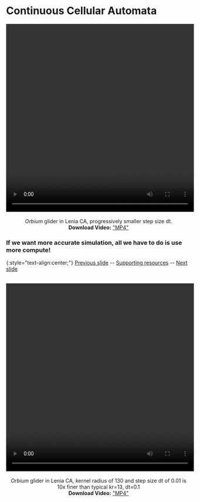 # Continuous Cellular Automata 

<div align="center">

<!-- 'video for everyone' code snippet from https://camendesign.com/code/video_for_everybody -->
<!-- first try HTML5 playback: if serving as XML, expand `controls` to `controls="controls"` and autoplay likewise -->
<!-- warning: playback does not work on iOS3 if you include the poster attribute! fixed in iOS4.0 -->
<video width="512" height="512" controls>
	<source src="https://raw.githubusercontent.com/riveSunder/fractal_persistence/master/docs/assets/vid1c_orbium_unicaudatus.mp4" type="video/mp4" /><!-- Safari / iOS video    -->
<!-- <source src="__VIDEO__.OGV" type="video/ogg" /><!-- Firefox / Opera / Chrome10 --> -->
	<!-- fallback to Flash: -->
	<object width="512" height="512" type="application/x-shockwave-flash" data="__FLASH__.SWF">
		<!-- Firefox uses the `data` attribute above, IE/Safari uses the param below -->
		<param name="movie" value="__FLASH__.SWF" />
		<param name="flashvars" value="controlbar=over&amp;image=__image__.png&amp;file=https://raw.githubusercontent.com/riveSunder/fractal_persistence/master/docs/assets/vid1c_orbium_unicaudatus.mp4" />
		<!-- fallback image. note the title field below, put the title of the video there -->
		<img src="https://raw.githubusercontent.com/riveSunder/fractal_persistence/master/docs/assets/vid1c_thumbnail.png" width="512" height="512" alt="thumbnail of _Orbium_ glider"
		     title="No video playback capabilities, please download the video below" />
	</object>
</video>
<p>	
  <em>Orbium</em> glider in Lenia CA, progressively smaller step size dt. 
  <br>
  <strong>Download Video:</strong>
	<a href="https://raw.githubusercontent.com/riveSunder/fractal_persistence/master/docs/assets/vid1c_orbium_unicaudatus.mp4">"MP4"</a>
<!-- Open Format:	<a href="__VIDEO__.OGV">"Ogg"</a> -->
</p>

</div>

### If we want more accurate simulation, all we have to do is use more compute!

{:style="text-align:center;"}
[Previous slide](https://rivesunder.github.io/fractal_persistence/al24_slide_002) -- [Supporting resources](https://rivesunder.github.io/fractal_persistence) -- [Next slide](https://rivesunder.github.io/fractal_persistence/al24_slide_004)

<br>
<div align="center">

<!-- 'video for everyone' code snippet from https://camendesign.com/code/video_for_everybody -->
<!-- first try HTML5 playback: if serving as XML, expand `controls` to `controls="controls"` and autoplay likewise -->
<!-- warning: playback does not work on iOS3 if you include the poster attribute! fixed in iOS4.0 -->
<video width="512" height="512" controls>
	<source src="https://raw.githubusercontent.com/riveSunder/fractal_persistence/master/docs/assets/vid1b_orbium_unicaudatus.mp4" type="video/mp4" /><!-- Safari / iOS video    -->
<!-- <source src="__VIDEO__.OGV" type="video/ogg" /><!-- Firefox / Opera / Chrome10 --> -->
	<!-- fallback to Flash: -->
	<object width="512" height="512" type="application/x-shockwave-flash" data="__FLASH__.SWF">
		<!-- Firefox uses the `data` attribute above, IE/Safari uses the param below -->
		<param name="movie" value="__FLASH__.SWF" />
		<param name="flashvars" value="controlbar=over&amp;image=__image__.png&amp;file=https://raw.githubusercontent.com/riveSunder/fractal_persistence/master/assets/vid1b_orbium_unicaudatus.mp4" />
		<!-- fallback image. note the title field below, put the title of the video there -->
		<img src="https://raw.githubusercontent.com/riveSunder/fractal_persistence/master/docs/assets/vid1b_thumbnail.png" width="512" height="512" alt="thumbnail of _Orbium_ glider"
		     title="No video playback capabilities, please download the video below" />
	</object>
</video>
<p>	
  <em>Orbium</em> glider in Lenia CA, kernel radius of 130 and step size dt of 0.01 is 10x finer than typical kr=13, dt=0.1
  <br>
  <strong>Download Video:</strong>
	<a href="https://raw.githubusercontent.com/riveSunder/fractal_persistence/master/assets/vid1b_orbium_unicaudatus.mp4">"MP4"</a>
<!-- Open Format:	<a href="__VIDEO__.OGV">"Ogg"</a> -->
</p>

</div>
